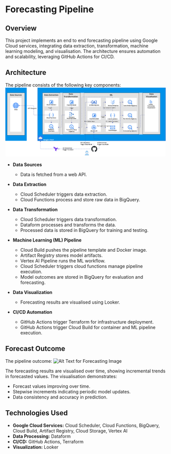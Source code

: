 # Forecasting Pipeline

## Overview

This project implements an end to end forecasting pipeline using Google Cloud services, integrating data extraction, transformation, machine learning modeling, and visualisation. The architecture ensures automation and scalability, leveraging GitHub Actions for CI/CD.

## Architecture

The pipeline consists of the following key components:
![Alt Text for Architecture Image](images/architecture_image.png)

*   **Data Sources**
    *   Data is fetched from a web API.

*   **Data Extraction**
    *   Cloud Scheduler triggers data extraction.
    *   Cloud Functions process and store raw data in BigQuery.

*   **Data Transformation**
    *   Cloud Scheduler triggers data transformation.
    *   Dataform processes and transforms the data.
    *   Processed data is stored in BigQuery for training and testing.

*   **Machine Learning (ML) Pipeline**
    *   Cloud Build pushes the pipeline template and Docker image.
    *   Artifact Registry stores model artifacts.
    *   Vertex AI Pipeline runs the ML workflow.
    *   Cloud Scheduler triggers cloud functions manage pipeline execution.
    *   Model outcomes are stored in BigQuery for evaluation and forecasting.

*   **Data Visualization**
    *   Forecasting results are visualised using Looker.

*   **CI/CD Automation**
    *   GitHub Actions trigger Terraform for infrastructure deployment.
    *   GitHub Actions trigger Cloud Build for container and ML pipeline execution.

## Forecast Outcome

The pipeline outcome:
![Alt Text for Forecasting Image](images/forecasting_image.jpg)

The forecasting results are visualised over time, showing incremental trends in forecasted values. The visualisation demonstrates:

*   Forecast values improving over time.
*   Stepwise increments indicating periodic model updates.
*   Data consistency and accuracy in prediction.

## Technologies Used

*   **Google Cloud Services:** Cloud Scheduler, Cloud Functions, BigQuery, Cloud Build, Artifact Registry, Cloud Storage, Vertex AI
*   **Data Processing:** Dataform
*   **CI/CD:** GitHub Actions, Terraform
*   **Visualization:** Looker